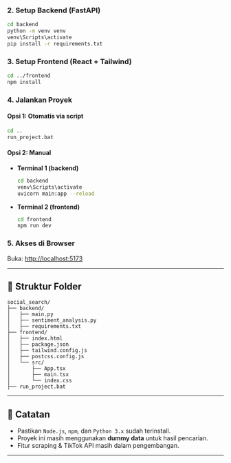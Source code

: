 

### 2. Setup Backend (FastAPI)
```bash
cd backend
python -m venv venv
venv\Scripts\activate
pip install -r requirements.txt
```

### 3. Setup Frontend (React + Tailwind)
```bash
cd ../frontend
npm install
```

### 4. Jalankan Proyek

#### Opsi 1: Otomatis via script
```bash
cd ..
run_project.bat
```

#### Opsi 2: Manual
- **Terminal 1 (backend)**
  ```bash
  cd backend
  venv\Scripts\activate
  uvicorn main:app --reload
  ```
- **Terminal 2 (frontend)**
  ```bash
  cd frontend
  npm run dev
  ```

### 5. Akses di Browser
Buka: [http://localhost:5173](http://localhost:5173)

---

## 📝 Struktur Folder
```
social_search/
├── backend/
│   ├── main.py
│   ├── sentiment_analysis.py
│   ├── requirements.txt
├── frontend/
│   ├── index.html
│   ├── package.json
│   ├── tailwind.config.js
│   ├── postcss.config.js
│   └── src/
│       ├── App.tsx
│       ├── main.tsx
│       └── index.css
├── run_project.bat
```

---

## 📌 Catatan
- Pastikan `Node.js`, `npm`, dan `Python 3.x` sudah terinstall.
- Proyek ini masih menggunakan **dummy data** untuk hasil pencarian.
- Fitur scraping & TikTok API masih dalam pengembangan.

---
